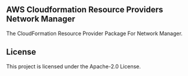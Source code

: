 ## AWS Cloudformation Resource Providers Network Manager

The CloudFormation Resource Provider Package For Network Manager.

## License

This project is licensed under the Apache-2.0 License.

